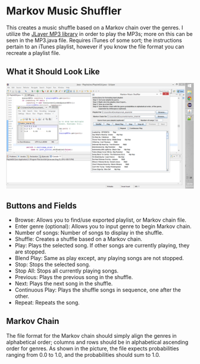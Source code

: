 # Markov Music Shuffler

This creates a music shuffle based on a Markov chain over the genres.
I utilize the
<a href="http://www.javazoom.net/javalayer/sources.html">JLayer MP3 library</a>
in order to play the MP3s; more on this can be seen in the MP3.java file.
Requires iTunes of some sort; the instructions pertain to an iTunes playlist,
however if you know the file format you can recreate a playlist file.

## What it Should Look Like

<img src="playlist_screencap.png" alt="Example Invocation" />

## Buttons and Fields

* Browse: Allows you to find/use exported playlist, or Markov chain file.
* Enter genre (optional): Allows you to input genre to begin Markov chain.
* Number of songs: Number of songs to display in the shuffle.
* Shuffle: Creates a shuffle based on a Markov chain.
* Play: Plays the selected song. If other songs are currently playing, they are stopped.
* Blend Play: Same as play except, any playing songs are not stopped.
* Stop: Stops the selected song.
* Stop All: Stops all currently playing songs.
* Previous: Plays the previous song in the shuffle.
* Next: Plays the next song in the shuffle.
* Continuous Play: Plays the shuffle songs in sequence, one after the other.
* Repeat: Repeats the song.

## Markov Chain

The file format for the Markov chain should simply align the genres in alphabetical
order; columns and rows should be in alphabetical ascending order for genres. As
shown in the picture, the file expects probabilities ranging from 0.0 to 1.0, and
the probabilities should sum to 1.0.
